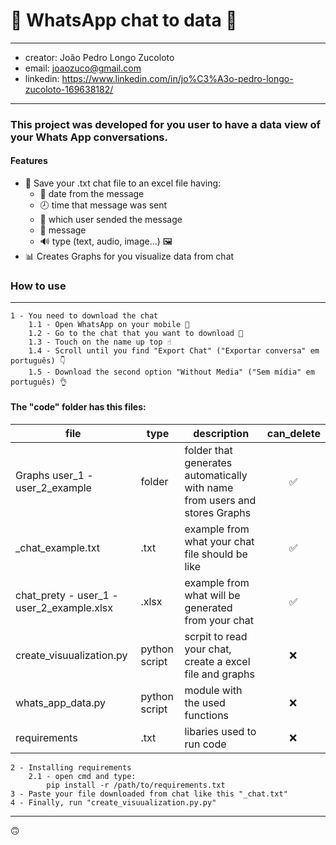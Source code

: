 # 💬 WhatsApp chat to data 💬
- - - - 
- creator: João Pedro Longo Zucoloto
- email: joaozuco@gmail.com
- linkedin: https://www.linkedin.com/in/jo%C3%A3o-pedro-longo-zucoloto-169638182/
- - - - 
### This project was developed for you user to have a data view of your Whats App conversations.

#### Features

- 📝 Save your .txt chat file to an excel file having:
    - 📅 date from the message
    - 🕗 time that message was sent
    - 👫 which user sended the message
    - 💬 message
    - 🔊 type (text, audio, image...) 🖼️
- 📊 Creates Graphs for you visualize data from chat

### How to use
----
    1 - You need to download the chat
        1.1 - Open WhatsApp on your mobile 📱
        1.2 - Go to the chat that you want to download 🤔
        1.3 - Touch on the name up top ☝
        1.4 - Scroll until you find "Export Chat" ("Exportar conversa" em português) 👇
        1.5 - Download the second option "Without Media" ("Sem mídia" em português) 👌
    
#### The "code" folder has this files:
file  | type | description | can_delete
------------- | ------------- | ------------- | -------------
Graphs user_1 - user_2_example  | folder | folder that generates automatically with name from users and stores Graphs  | ⠀⠀⠀✅
_chat_example.txt  | .txt | example from what your chat file should be like  | ⠀⠀⠀✅
chat_prety - user_1 - user_2_example.xlsx | .xlsx | example from what will be generated from your chat | ⠀⠀⠀✅
create_visuualization.py | python script |scrpit to read your chat, create a excel file and graphs | ⠀⠀⠀❌
whats_app_data.py | python script | module with the used functions | ⠀⠀⠀❌
requirements | .txt | libaries used to run code | ⠀⠀⠀❌
    2 - Installing requirements
        2.1 - open cmd and type:
            pip install -r /path/to/requirements.txt
    3 - Paste your file downloaded from chat like this "_chat.txt"
    4 - Finally, run "create_visuualization.py.py"

---
🙃
